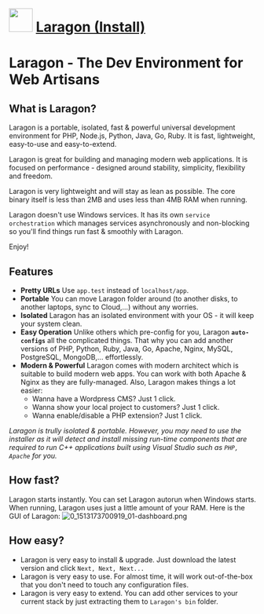﻿# <img src="https://cdn.jsdelivr.net/gh/chtof/chocolatey-packages/automatic/laragon.install/laragon.png" width="48" height="48"/> [Laragon (Install)](https://chocolatey.org/packages/laragon.install)

# Laragon - The Dev Environment for Web Artisans

## What is Laragon?

Laragon is a portable, isolated, fast & powerful universal development environment for PHP, Node.js, Python, Java, Go, Ruby. It is fast, lightweight, easy-to-use and easy-to-extend.

Laragon is great for building and managing modern web applications. It is focused on performance  - designed around stability, simplicity, flexibility and freedom.

Laragon is very lightweight and will stay as lean as possible. The core binary itself is less than 2MB and uses less than 4MB RAM when running.

Laragon doesn't use Windows services. It has its own `service orchestration` which manages services asynchronously and non-blocking so you'll find things run fast & smoothly with Laragon.

Enjoy!

## Features

- **Pretty URLs**
  Use `app.test` instead of `localhost/app`.
- **Portable**
  You can move Laragon folder around (to another disks, to another laptops, sync to Cloud,...) without any worries. 
- **Isolated**
  Laragon has an isolated environment with your OS - it will keep your system clean.
- **Easy Operation**
  Unlike others which pre-config for you, Laragon **`auto-configs`** all the complicated things. That why you can add another versions of PHP, Python, Ruby, Java, Go, Apache, Nginx, MySQL, PostgreSQL, MongoDB,... effortlessly.
- **Modern & Powerful**
  Laragon comes with modern architect which is suitable to build modern web apps. You can work with both Apache & Nginx as they are fully-managed.
  Also, Laragon makes things a lot easier:
  - Wanna have a Wordpress CMS? Just 1 click.
  - Wanna show your local project to customers? Just 1 click.  
  - Wanna enable/disable a PHP extension? Just 1 click.



*Laragon is trully isolated & portable. However, you may need to use the installer as it will detect and install missing run-time components that are required to run C++ applications built using Visual Studio such as `PHP, Apache` for you.*


## How fast?
Laragon starts instantly. You can set Laragon autorun when Windows starts. When running, Laragon uses just a little amount of your RAM.
Here is the GUI of Laragon:
![0_1513173700919_01-dashboard.png](https://i.imgur.com/f8rBqSU.png) 

## How easy?
- Laragon is very easy to install & upgrade. Just download the latest version and click `Next, Next, Next...`
- Laragon is very easy to use. For almost time, it will work out-of-the-box that you don't need to touch any configuration files.
- Laragon is very easy to extend. You can add other services to your current stack by just extracting them to `Laragon's bin` folder.
